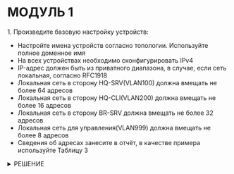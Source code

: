 <!DOCTYPE html>
<body>
    <h1>МОДУЛЬ 1</h1>
</body>
    <html lang="ru">
    <p>1. Произведите базовую настройку устройств:</p>
    <ul>
      <li>Настройте имена устройств согласно топологии. Используйте полное доменное имя</li>
      <li>На всех устройствах необходимо сконфигурировать IPv4</li>
      <li>IP-адрес должен быть из приватного диапазона, в случае, если сеть локальная, согласно RFC1918</li>
      <li>Локальная сеть в сторону HQ-SRV(VLAN100) должна вмещать не более 64 адресов</li>
      <li>Локальная сеть в сторону HQ-CLI(VLAN200) должна вмещать не более 16 адресов</li>
      <li>Локальная сеть в сторону BR-SRV должна вмещать не более 32 адресов</li>
      <li>Локальная сеть для управления(VLAN999) должна вмещать не более 8 адресов</li>
      <li>Сведения об адресах занесите в отчёт, в качестве примера используйте Таблицу 3</li>
    </ul>
<details>
    <summary>РЕШЕНИЕ</summary>
        <html lang="ru">
	<h1>Настройка адресации</h1>
		<h2>HQ-RTR, BR-RTR</h2>
    		<p>Настройка имен устройств на ALT Linux:</p>
    		<pre><code>hostnamectl set-hostname ^name^</code></pre>
    		<p>Добавить в файл vim /etc/modules строки:</p>
    		<p><code>ip_gre</code></p>
        	<p><code>ipip</code></p>
    		<p>Включить форвардинг пакетов в файле vim /etc/net/sysctl.conf:</p>
    		<pre><code>net.ipv4.ip_forward = 1</code></pre>
    		<p>IP адресация, туннель, подъинтерфейсы для VLAN: vim /etc/netplan/config.yaml</p>
<p>HQ-RTR</p>
<pre><code>
    network:
        ethernets:
            ens192:
                dhcp4: false
            ens224:
                dhcp4: false
                dhcp6: false
                addresses: [172.16.4.2/28]
                routes:
                    - to: default
                    via: 172.16.4.1
                nameservers:
                    addresses: [8.8.8.8]
                    search: [axample.com]
            ens256:
                dhcp4: false
                dhcp6: false
                addresses: [192.168.55.x/24]
        tunnels:
            ipip30:
                mode: ipip
                local: 172.16.4.2
                remote: 172.16.5.2
                addresses:
                    - 10.10.10.1/30
                ttl: 30
        vlans:
            vlan.100:
                id: 100
                link: ens192
                addresses: [192.168.100.1/26]
            vlan.200:
                id: 200
                link: ens192
                addresses: [192.168.200.1/28]
            vlan.999:
                id: 999
                link: ens192
                addresses: [192.168.99.1/29]
        version: 2
</code></pre>
<p>BR-RTR</p>
<pre><code>
    network:
        ethernets:
            ens192:
                dhcp4: false
                dhcp6: false
                addresses: [192.168.0.1/27]
            ens224:
                dhcp4: no
                dhcp6: no
                addresses: [172.16.5.2/28]
                routes:
                    - to: default
                    via: 172.16.5.1
                nameservers:
                    addresses: [8.8.8.8]
                    search: [axample.com]
            ens256:
                dhcp4: false
                dhcp6: false
                addresses: [192.168.55.x/24]
        tunnels:
            ipip30:
                mode: ipip
                local: 172.16.5.2
                remote: 172.16.4.2
                addresses:
                    - 10.10.10.2/30
                ttl: 30
        version: 2
</code></pre>
    <p>Проверка</p>
		<pre><code>netplan apply</code></pre>
	<p>Перезапуск</p>
		<pre><code>reboot</code></pre>
	<p>Включить firewalld:</p>
		<pre><code>systemctl enable firewalld --now</code></pre>
	<p>Включить динамическую трансляцию адресов:</p>
		<pre><code>firewall-cmd --permanent --zone=external --add-interface=ens224</code></pre>
	<p>Проверить доступность интернета, работоспособность туннеля:</p>
		<pre><code>ping ya.ru</code></pre>
		<pre><code>ping 8.8.8.8</code></pre>
		<pre><code>ping 10.10.10.1</code></pre>
		<pre><code>ping 10.10.10.2</code></pre>
<h1>Настройка адресации</h1>		
<h2>HQ-SRV, BR-SRV</h2>
		<p>Настройка имен устройств на ALT Linux:</p>
		<pre><code>hostnamectl set-hostname ^name^</code></pre>
	<p>IP адресация: vim /etc/netplan/config.yaml</p>
	<p>HQ-SRV</p>
<pre><code>
    network:
        ethernets:
            ens224:
                dhcp4: false
                dhcp6: false
                addresses: [192.168.55.х/24]
            ens192:
                dhcp4: false
                dhcp6: false
			vlans:
            vlan.100:
                id: 100
                link: ens192
                addresses: [192.168.100.2/26]
                routes:
                    - to: default
                    via: 192.168.100.1
                nameservers:
                    addresses: [8.8.8.8]
                    search: [axample.com]
        version: 2
</code></pre>
	<p>BR-SRV</p>
<pre><code>
    network:
        ethernets:
            ens224:
                dhcp4: false
                dhcp6: false
                addresses: [192.168.55.х/24]
            ens192:
                dhcp4: false
                addresses: [192.168.0.2/27]
                routes:
                    - to: default
                    via: 192.168.0.1
                nameservers:
                    addresses: [8.8.8.8]
                    search: [axample.com]
            
        version: 2
</code></pre>
<p>Проверить доступность интернета:</p>
	<pre><code>ping ya.ru</code></pre>
	<pre><code>ping 8.8.8.8</code></pre>
<h1>Настройка OSPF</h1>
<h1>HQ-RTR, BR-RTR</h1>
	<p>Добавить протокол OSPF в firewalld:</p>
		<pre><code>firewall-cmd --permanent --add-protocol=ospf</code></pre>
		<pre><code>firewall-cmd --reload</code></pre>
	<p>Установить пакет FRR</p>
		<pre><code>apt-get install frr -y</code></pre>
	<p>Включить службы ospfd, zebra:</p>
		<pre>ospfd=yes</pre>
		<pre>zebra=yes</pre>
	<p>Заполнить файл:</p>
		<pre><code>vim /etc/frr/frr.conf</code></pre>
<p>HQ-RTR</p>
<pre><code>	
interface ipip30
 ip ospf authentication message-digest
 ip ospf message-digest-key 1 md5 KEY
 ip ospf mtu-ignore
 no ip ospf passive
exit
!
router ospf
 passive-interface default
 network 10.10.10.0/30 area 0
 network 192.168.100.0/26 area 0
 network 192.168.200.0/28 area 0
exit
!
</code></pre>
<p>BR-RTR</p>
<pre><code>	
interface ipip30
 ip ospf authentication message-digest
 ip ospf message-digest-key 1 md5 KEY
 ip ospf mtu-ignore
 no ip ospf passive
exit
!
router ospf
 passive-interface default
 network 10.10.10.0/30 area 0
 network 192.168.0.0/27 area 0
exit
!
</code></pre>
		<p>Поставить службу frr в автозагрузку и включить:</p>
			<pre><code>systemctl enable --now frr</code></pre>
		<p>Проверить таблицу маршрутизации:</p>
			<pre><code>ip route</code></pre>
<h1>Создание локальных учетных записей (вроде можно не делать)</h1>
<h2>HQ-SRV</h2>
	<p>Создать пользователя:</p>
		<pre><code>useradd sshuser -G wheel -u 1010</code></pre>
	<p>Назначить пароль: </p>
		<pre><code>passwd sshuser ^P@ssw0rd^</code></pre>
	<p>Проверить создание пользователя: </p>
		<pre><code>cat /etc/passwd </code></pre>
	<p>Настроить запуск sudo без дополнительной аутентификации:</p>
		<pre><code>vim /etc/sudoers</code></pre>
	<p>Снять комментарий со строки WHEEL_USERS ALL=(ALL:ALL) NOPASSWD: ALL </p>
	<p>Сохранить изменения</p>
		<pre><code>esc + : + wq!</code></pre>
	<p>!!!НА BR/HQ-RTR ДЕЛАЕМ ВСЕ ТОЖЕ САМОЕ!!!</p>
		<pre><code>	useradd net_admin -G wheel</code></pre>
		<pre><code>	passwd net_admin</code></pre>
		<pre><code>	P@$$word</code></pre>
		<pre><code>	vim /etc/sudoers</code></pre>
	<p>Снять комментарий со строки WHEEL_USERS ALL=(ALL:ALL) NOPASSWD: ALL </p>
<h1>Настройка безопасного удаленного доступа</h1>
<h2>HQ-SRV, BR-SRV</h2>
		<p>Открыть конфигурационный файл службы sshd и внести изменения НА ОБЕИХ МАШИНАХ:</p>
			<pre><code>vim /etc/openssh/sshd_config</code></pre>
		<img src="https://github.com/ssstarovoytovaaa/de2025/blob/main/ssh.png" alt="Описание изображения">
		<img src="https://github.com/ssstarovoytovaaa/de2025/blob/main/ssh2.png" alt="Описание изображения">
		<p>Создать файл для баннера и внести текст сообщения НА ОБЕИХ МАШИНАХ:</p>
			<pre><code>vim /etc/banner</code></pre>
			<pre><code>Authorized access only</code></pre>
		<p>Поставить в автозагрузку и перезапустить:</p>
			<pre><code>systemctl enable sshd</code></pre>
			<pre><code>systemctl restart sshd</code></pre>
<p>НА МАШИНАХ RTR и CLI ТОЖЕ РЕДАЧИМ SSH</p>
<h1>Настройка DHCP</h1>
<h2>HQ-RTR</h2>
	<p>Если не скачан пакет, то:</p>
		<pre><code>apt-get install dhcp-server -y</code></pre>
	<p>Копируем файл:</p>
		<pre><code>cp /etc/dhcp/dhcpd.conf.sample /etc/dhcp/dhcpd.conf</code></pre>
	<p>Редачим, как на фото (там не долго, по этому картинка):</p>
		<img src="https://github.com/ssstarovoytovaaa/de2025/blob/main/dhcp.png" alt="Описание изображения">
	<p>Добавляем VLAN:</p>
		<pre><code>vim /etc/sysconfig/dhcpd </code></pre>
		<img src="https://github.com/ssstarovoytovaaa/de2025/blob/main/vlan.png" alt="Описание изображения">
	<p>Поставить в автозагрузку и перезапустить:</p>
		<pre><code>systemctl enable dhcpd --now</code></pre>
		<pre><code>systemctl restart dhcpd</code></pre>
<h2>HQ-CLI</h2>
	<p>CTRL + ALT + F2:</p>
	<p>Смотрим MAC-адрес у ens160, делаем скрин или куда-то записываем и вписываем его сюда:</p>
		<pre><code>vim /etc/dhcp/dhcpd.conf</code></pre>
<h2>HQ-RTR</h2>
		<img src="https://github.com/ssstarovoytovaaa/de2025/blob/main/dhcp2.png" alt="Описание изображения">
	<p>Перезапустить:</p>
		<pre><code>systemctl restart dhcpd</code></pre>
<h2>HQ-CLI</h2>
	<p>Далее по картинкам:</p>
		<img src="https://github.com/ssstarovoytovaaa/de2025/blob/main/dhcp3.png" alt="Описание изображения">
		<img src="https://github.com/ssstarovoytovaaa/de2025/blob/main/dhcp4.png" alt="Описание изображения">
		<img src="https://github.com/ssstarovoytovaaa/de2025/blob/main/dhcp5.png" alt="Описание изображения">
	<p>Убрать галочки:</p>
		<img src="https://github.com/ssstarovoytovaaa/de2025/blob/main/dhcp6.png" alt="Описание изображения">
	<p>CTRL + ALT + F2:</p>
		<pre><code>dhcpcd -n</code></pre>
		<img src="https://github.com/ssstarovoytovaaa/de2025/blob/main/dhcp7.png" alt="Описание изображения">
<h1>Настройка DNS</h1>
<h2>HQ-RTR, BR-RTR</h2>
	<pre><code>firewall-cmd --set-default-zone=trusted</code></pre>
<h2>HQ-SRV</h2>
	<p>Устанавливаем, если не установлено:</p>
		<pre><code>apt-get install bind -y</code></pre>
	<p>Перейти в каталог с настройками DNS:</p>
		<pre><code>cd /etc/bind/ </code></pre>
		<pre><code>vim options.conf</code></pre>		
			<img src="https://github.com/ssstarovoytovaaa/de2025/blob/main/dns.png" alt="Описание изображения">
		<pre><code>ls</code></pre>
			<img src="https://github.com/ssstarovoytovaaa/de2025/blob/main/dns2.png" alt="Описание изображения">
		<pre><code>cp rfc1912.conf local.conf ^overwrite? Y^</code></pre>
		<pre><code>vim local.conf</code></pre>
<pre><code>
	zone "au-team.irpo" {
		type: master;
		file "au-team.irpo";
		allow-update {any;};
		allow-transfer {any;};
		allow-query {any};
		};	
	zone "100.168.192.in-addr.arpa" {
		type: master;
		file "100.168.192.rev";
		allow-update {any;};
		allow-transfer {any;};
		allow-query {any};
		};
	zone "200.168.192.in-addr.arpa" {
		type: master;
		file "200.168.192.rev";
		allow-update {any;};
		forwarders {};
		};
</code></pre>
	<p>Сохранить</p>
	<pre><code>cd zone (/etc/bind/zone)</code></pre>
	<pre><code>cp localdomain au-team.irpo</code></pre>
	<pre><code>cp localdomain 100.l68.192.rev</code></pre>
	<pre><code>vim au-team.irpo</code></pre>
	<pre><code>
	$TTL	1D
	@	IN	SOA		au-team.irpo. root.au-team.irpo. (
						2025020602		;serial
						12H			;refresh
						1H			;retry
						1W			;expire
						1H			;ncache
						)
	@	IN		NS	hq-srv.au-team.irpo.
	hq-srv	IN		A	192.168.100.2
	hq-rtr 	IN 		A	192.168.100.1
	hq-cli	IN		A	192.168.200.10
	wiki				CNAME	hq-rtr
	moodle				CNAME	hq-rtr
	br-srv	IN		A	192.168.0.2
	br-rtr 	IN		A	192.168.0.1
	</code></pre>
	<pre><code>vim 100.168.192.rev</code></pre>
	<pre><code>
	$TTL	1D
	@	IN	SOA	hq-srv.au-team.irpo. root.au-team.irpo. (
							2025020602		;serial
							12H			;refresh
							1H			;retry
							1W			;expire
							1H			;ncache
							)
	@	IN	NS	hq-srv.au-team.irpo.
	1	IN	PTR	hq-rtr.au-team.irpo.
	2 	IN 	PTR	hq-srv.au-team.irpo.
	</code></pre>
	<pre><code>cp 100.168.192.rev 200.168.192.rev</code></pre>
	<pre><code>vim 200.168.192.rev</code></pre>
	<pre><code>
	$TTL	1D
	@	IN	SOA	hq-srv.au-team.irpo. root.au-team.irpo. (
							2025020602		;serial
							12H			;refresh
							1H			;retry
							1W			;expire
							1H			;ncache
							)
	@	IN	NS	hq-srv.au-team.irpo.
	1	IN	PTR	hq-rtr.au-team.irpo.
	10 	IN 	PTR	hq-cli.au-team.irpo.
	</code></pre>
	<p>Разрешить доступ к каталогу /etc/bind/zone: </p>
	<pre><code>chmod 777 -R /etc/bind/zone</code></pre>
	<pre><code>systemctl enable bind --now</code></pre>
	<pre><code>systemctl restart bind</code></pre>
	<p>На всех узлах внести изменения в файл netplan (у hq-cli vim /etc/resolv.conf):</p>
		<img src="https://github.com/ssstarovoytovaaa/de2025/blob/main/dns3.png" alt="Описание изображения">
	<pre><code>netplan apply</code></pre>
	<p>hq-cli vim /etc/resolv.conf</p>
	<pre><code>vim /etc/resolv.conf</code></pre>
		<img src="https://github.com/ssstarovoytovaaa/de2025/blob/main/dns4.png" alt="Описание изображения">
	<p>После изменения на узлах, заходим на HQ-SRV</p>
	<pre><code>systemctl restart bind</code></pre>
</details>
